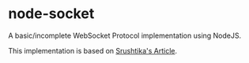 # node-socket
A basic/incomplete WebSocket Protocol implementation using NodeJS. 

This implementation is based on [Srushtika's Article](https://medium.com/hackernoon/implementing-a-websocket-server-with-node-js-d9b78ec5ffa8).

